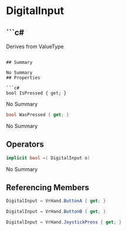 # DigitalInput

## ```c#
Derives from ValueType
```

## Summary

No Summary
## Properties

```c#
bool IsPressed { get; } 
```
No Summary
```c#
bool WasPressed { get; } 
```
No Summary
## Operators

```c#
implicit bool =( DigitalInput o) 
```
No Summary
## Referencing Members

```c#
DigitalInput = VrHand.ButtonA { get; } 
```
```c#
DigitalInput = VrHand.ButtonB { get; } 
```
```c#
DigitalInput = VrHand.JoystickPress { get; } 
```
